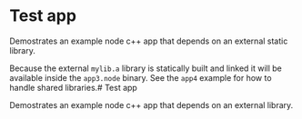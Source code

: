 # Test app

Demostrates an example node c++ app that depends on an external static library.

Because the external `mylib.a` library is statically built and linked it will be available inside the `app3.node` binary. See the `app4` example for how to handle
shared libraries.# Test app

Demostrates an example node c++ app that depends on an external library.